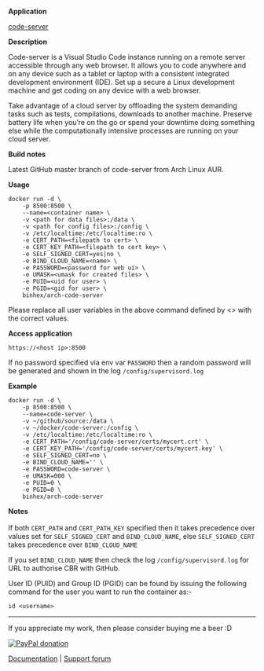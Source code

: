 **Application**

[code-server](https://github.com/cdr/code-server)

**Description**

Code-server is a Visual Studio Code instance running on a remote server accessible through any web browser. It allows you to code anywhere and on any device such as a tablet or laptop with a consistent integrated development environment (IDE). Set up a secure a Linux development machine and get coding on any device with a web browser.

Take advantage of a cloud server by offloading the system demanding tasks such as tests, compilations, downloads to another machine. Preserve battery life when you’re on the go or spend your downtime doing something else while the computationally intensive processes are running on your cloud server.

**Build notes**

Latest GitHub master branch of code-server from Arch Linux AUR.

**Usage**
```
docker run -d \
    -p 8500:8500 \
    --name=<container name> \
    -v <path for data files>:/data \
    -v <path for config files>:/config \
    -v /etc/localtime:/etc/localtime:ro \
    -e CERT_PATH=<filepath to cert> \
    -e CERT_KEY_PATH=<filepath to cert key> \
    -e SELF_SIGNED_CERT=yes|no \
    -e BIND_CLOUD_NAME=<name> \
    -e PASSWORD=<password for web ui> \
    -e UMASK=<umask for created files> \
    -e PUID=<uid for user> \
    -e PGID=<gid for user> \
    binhex/arch-code-server
```

Please replace all user variables in the above command defined by <> with the correct values.

**Access application**

`https://<host ip>:8500`

If no password specified via env var ```PASSWORD``` then a random password will be generated and shown in the log ```/config/supervisord.log```

**Example**
```
docker run -d \
    -p 8500:8500 \
    --name=code-server \
    -v ~/github/source:/data \
    -v ~/docker/code-server:/config \
    -v /etc/localtime:/etc/localtime:ro \
    -e CERT_PATH='/config/code-server/certs/mycert.crt' \
    -e CERT_KEY_PATH='/config/code-server/certs/mycert.key' \
    -e SELF_SIGNED_CERT=no \
    -e BIND_CLOUD_NAME='' \
    -e PASSWORD=code-server \
    -e UMASK=000 \
    -e PUID=0 \
    -e PGID=0 \
    binhex/arch-code-server
```

**Notes**<br><br>
If both ```CERT_PATH``` and ```CERT_PATH_KEY``` specified then it takes precedence over values set for ```SELF_SIGNED_CERT``` and ```BIND_CLOUD_NAME```, else ```SELF_SIGNED_CERT``` takes precedence over ```BIND_CLOUD_NAME```

If you set ```BIND_CLOUD_NAME``` then check the log ```/config/supervisord.log``` for URL to authorise CBR with GitHub.

User ID (PUID) and Group ID (PGID) can be found by issuing the following command for the user you want to run the container as:-

```
id <username>
```
___
If you appreciate my work, then please consider buying me a beer  :D

[![PayPal donation](https://www.paypal.com/en_US/i/btn/btn_donate_SM.gif)](https://www.paypal.com/cgi-bin/webscr?cmd=_s-xclick&hosted_button_id=MM5E27UX6AUU4)

[Documentation](https://github.com/binhex/documentation) | [Support forum](http://lime-technology.com/forum/index.php?topic=45837.0)